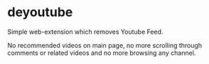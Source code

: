 # deyoutube
Simple web-extension which removes Youtube Feed.

No recommended videos on main page, no more scrolling through comments or related videos and no more browsing any channel.
